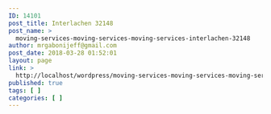 ```yaml
---
ID: 14101
post_title: Interlachen 32148
post_name: >
  moving-services-moving-services-moving-services-interlachen-32148
author: mrgabonijeff@gmail.com
post_date: 2018-03-28 01:52:01
layout: page
link: >
  http://localhost/wordpress/moving-services-moving-services-moving-services-interlachen-32148/
published: true
tags: [ ]
categories: [ ]
---
```

